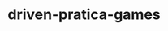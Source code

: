 # driven-pratica-games

<!-- indicar para criar .env e .env.example, mudando nome dos bancod, e.g. _test, etc -->

<!-- se certificar do postgres estar rodando -->

<!-- criar estrutura do banco com npx dotenv -e .env npx prisma migrate dev --jobs postgres-init e npx dotenv -e .env.test npx prisma migrate dev --jobs postgres-init ou criar scripts-->

<!-- para rodar testes: npx dotenv -e .env.test npx jest ou criar script -->